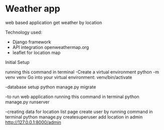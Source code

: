 # Weather app
web based application get weather by location

Technology used:
- Django framework
- API integration openweathermap.org
- leaflet for location map


Initial Setup

 running this command in terminal
-Create a virtual environment python -m venv venv
Go into your virtual environment: venv/bin/activate

-database setup
python manage.py migrate

-to run web application
 running this command in terminal python manage.py runserver

-creating data for location list page
create user by running command in terminal python manage.py createsuperuser
add location in admin http://127.0.0.1:8000/admin
